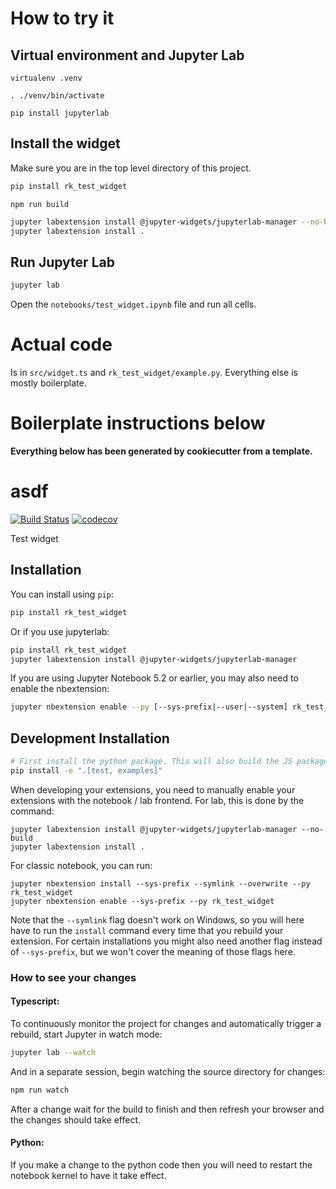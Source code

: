 # How to try it

## Virtual environment and Jupyter Lab


```shell
virtualenv .venv
```

```shell
. ./venv/bin/activate
```

```shell
pip install jupyterlab
```


## Install the widget

Make sure you are in the top level directory of this project.

```bash
pip install rk_test_widget
```

```
npm run build
```

```bash
jupyter labextension install @jupyter-widgets/jupyterlab-manager --no-build
jupyter labextension install .
```

## Run Jupyter Lab

```bash
jupyter lab
```

Open the `notebooks/test_widget.ipynb` file and run all cells.

# Actual code

Is in `src/widget.ts` and `rk_test_widget/example.py`. Everything else is mostly boilerplate.

# Boilerplate instructions below

**Everything below has been generated by cookiecutter from a template.**

# asdf

[![Build Status](https://travis-ci.org//asdf.svg?branch=master)](https://travis-ci.org//rk_test_widget)
[![codecov](https://codecov.io/gh//asdf/branch/master/graph/badge.svg)](https://codecov.io/gh//asdf)


Test widget

## Installation

You can install using `pip`:

```bash
pip install rk_test_widget
```

Or if you use jupyterlab:

```bash
pip install rk_test_widget
jupyter labextension install @jupyter-widgets/jupyterlab-manager
```

If you are using Jupyter Notebook 5.2 or earlier, you may also need to enable
the nbextension:
```bash
jupyter nbextension enable --py [--sys-prefix|--user|--system] rk_test_widget
```

## Development Installation


```bash
# First install the python package. This will also build the JS packages.
pip install -e ".[test, examples]"
```

When developing your extensions, you need to manually enable your extensions with the
notebook / lab frontend. For lab, this is done by the command:

```
jupyter labextension install @jupyter-widgets/jupyterlab-manager --no-build
jupyter labextension install .
```

For classic notebook, you can run:

```
jupyter nbextension install --sys-prefix --symlink --overwrite --py rk_test_widget
jupyter nbextension enable --sys-prefix --py rk_test_widget
```

Note that the `--symlink` flag doesn't work on Windows, so you will here have to run
the `install` command every time that you rebuild your extension. For certain installations
you might also need another flag instead of `--sys-prefix`, but we won't cover the meaning
of those flags here.

### How to see your changes
#### Typescript:
To continuously monitor the project for changes and automatically trigger a rebuild, start Jupyter in watch mode:
```bash
jupyter lab --watch
```
And in a separate session, begin watching the source directory for changes:
```bash
npm run watch
```

After a change wait for the build to finish and then refresh your browser and the changes should take effect.

#### Python:
If you make a change to the python code then you will need to restart the notebook kernel to have it take effect.
